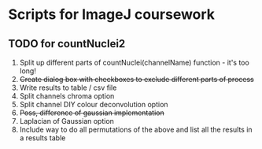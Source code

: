 # Scripts for ImageJ coursework

## TODO for countNuclei2
1. Split up different parts of countNuclei(channelName) function - it's too long!
1. ~~Create dialog box with checkboxes to exclude different parts of process~~
1. Write results to table / csv file
1. Split channels chroma option
1. Split channel DIY colour deconvolution option
1. ~~Poss, difference of gaussian implementation~~
1. Laplacian of Gaussian option
1. Include way to do all permutations of the above and list all the results in a results table
